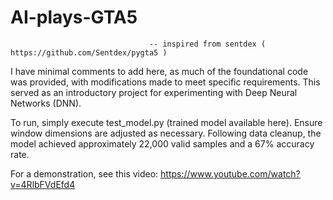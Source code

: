 # AI-plays-GTA5

                                   -- inspired from sentdex ( https://github.com/Sentdex/pygta5 )

I have minimal comments to add here, as much of the foundational code was provided, with modifications made to meet specific requirements. This served as an introductory project for experimenting with Deep Neural Networks (DNN).

To run, simply execute test_model.py (trained model available here). Ensure window dimensions are adjusted as necessary. Following data cleanup, the model achieved approximately 22,000 valid samples and a 67% accuracy rate.

For a demonstration, see this video: https://www.youtube.com/watch?v=4RlbFVdEfd4
